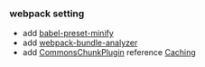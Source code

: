 ### webpack setting

* add [babel-preset-minify](https://github.com/babel/minify)
* add [webpack-bundle-analyzer](https://github.com/webpack-contrib/webpack-bundle-analyzer)
* add [CommonsChunkPlugin](https://webpack.js.org/plugins/commons-chunk-plugin/) reference 
[Caching](https://webpack.js.org/guides/caching/)
    